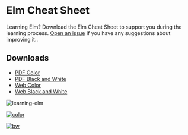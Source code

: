 # Elm Cheat Sheet

Learning Elm? Download the Elm Cheat Sheet to support you during the learning process. [Open an issue](https://github.com/lucamug/elm-cheat-sheet/issues) if you have any suggestions about improving it..

## Downloads

* [PDF Color](https://lucamug.github.io/elm-cheat-sheet/elm-cheat-sheet.color.1.1.pdf)
* [PDF Black and White](https://lucamug.github.io/elm-cheat-sheet/elm-cheat-sheet.bw.1.1.pdf)
* [Web Color](https://lucamug.github.io/elm-cheat-sheet/elm-cheat-sheet.color.1.1.html)
* [Web Black and White](https://lucamug.github.io/elm-cheat-sheet/elm-cheat-sheet.bw.1.1.html)

![learning-elm](https://lucamug.github.io/elm-cheat-sheet/learning-elm.jpg)

[![color](https://lucamug.github.io/elm-cheat-sheet/color.png)](https://lucamug.github.io/elm-cheat-sheet/elm-cheat-sheet.color.1.1.pdf)

[![bw](https://lucamug.github.io/elm-cheat-sheet/bw.png)](https://lucamug.github.io/elm-cheat-sheet/elm-cheat-sheet.bw.1.1.pdf)